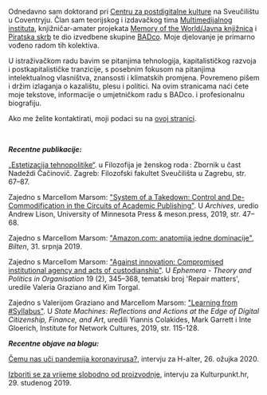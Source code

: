 <!--
.. title: Dobrodošli na moje web stranice.
.. author: Tomislav Medak
.. date: 2018-02-05 19:52:05 UTC
.. description: Tomislav Medak, osobne mrežne stranice s tekstovima, umjetničkim radovima, biografijom i kontaktom.
-->

Odnedavno sam doktorand pri [Centru za postdigitalne kulture](http://www.coventry.ac.uk/research/areas-of-research/postdigital-cultures/) na Sveučilištu u Coventryju. Član sam teorijskog i izdavačkog tima
[Multimedijalnog instituta](http://www.mi2.hr/), knjižničar-amater projekata [Memory of the World/Javna knjižnica](https://memoryoftheworld.org/) i [Piratska skrb](https://pirate.care) te dio izvedbene skupine [BADco](http://badco.hr/). Moje djelovanje je primarno vođeno radom tih kolektiva.

U istraživačkom radu bavim se pitanjima tehnologija, kapitalističkog razvoja i postkapitalističke tranzicije, s posebnim fokusom na pitanjima intelektualnog vlasništva, znansosti i klimatskih promjena. Povremeno pišem i držim izlaganja o kazalištu, plesu i politici. Na ovim stranicama naći ćete moje tekstove, informacije o umjetničkom radu s BADco. i profesionalnu biografiju.

Ako me želite kontaktirati, moji podaci su na [ovoj stranici](/en/contact/).

<br>

***Recentne publikacije:***

[„Estetizacija tehnopolitike“](http://library.memoryoftheworld.org/#/book/369db1a9-d6f7-4d7e-8c92-0b4f4c37682c). u Filozofija je ženskog roda : Zbornik u čast Nadeždi Čačinovič. Zagreb: Filozofski fakultet Sveučilišta u Zagrebu, str. 67–87.

Zajedno s Marcellom Marsom: ["System of a Takedown: Control and De-Commodification in the Circuits of Academic Publishing"](https://meson.press/books/archives/). U *Archives*, uredio Andrew Lison, University of Minnesota Press & meson.press, 2019, str. 47–68.

Zajedno s Marcellom Marsom: ["Amazon.com: anatomija jedne dominacije"](https://www.bilten.org/?p=28562), *Bilten*, 31. srpnja 2019.

Zajedno s Marcellom Marsom: ["Against innovation: Compromised institutional agency and acts of custodianship"](http://www.ephemerajournal.org/contribution/against-innovation-compromised-institutional-agency-and-acts-custodianship). U *Ephemera - Theory and Politics in Organisation* 19 (2), 345–368, tematski broj 'Repair matters', uredile Valeria Graziano and Kim Torgal.

Zajedno s Valerijom Graziano and Marcellom Marsom: ["Learning from #Syllabus"](https://issuu.com/instituteofnetworkcultures/docs/statemachines_v14_zondermarks/115). U *State Machines: Reflections and Actions at the Edge of Digital Citizenship, Finance, and Art*, uredili Yiannis Colakides, Mark Garrett i Inte Gloerich, Institute for Network Cultures, 2019, str. 115-128.

***Recentne objave na blogu:***

[Čemu nas uči pandemija koronavirusa?](/posts/h-alter/), intervju za H-alter, 26. ožujka 2020.

[Izboriti se za vrijeme slobodno od proizvodnje](/posts/kulturpunkt/), intervju za Kulturpunkt.hr, 29. studenog 2019.
